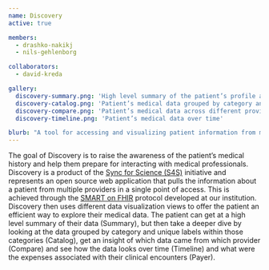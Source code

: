 ```yaml
---
name: Discovery
active: true

members:
  - drashko-nakikj
  - nils-gehlenborg  

collaborators:
  - david-kreda

gallery:
  discovery-summary.png: 'High level summary of the patient’s profile and their medical data'
  discovery-catalog.png: 'Patient’s medical data grouped by category and unique labels within those categories'
  discovery-compare.png: 'Patient’s medical data across different providers'
  discovery-timeline.png: 'Patient’s medical data over time'

blurb: "A tool for accessing and visualizing patient information from multiple providers."
---
```

The goal of Discovery is to raise the awareness of the patient’s medical history and help them prepare for interacting with medical professionals.
Discovery is a product of the [Sync for Science (S4S)](http://syncfor.science/) initiative and represents an open source web application that pulls the information about a patient from multiple providers in a single point of access.
This is achieved through the [SMART on FHIR](https://smarthealthit.org/) protocol developed at our institution.
Discovery then uses different data visualization views to offer the patient an efficient way to explore their medical data.
The patient can get at a high level summary of their data (Summary),
but then take a deeper dive by looking at the data grouped by category and unique labels within those categories (Catalog),
get an insight of which data came from which provider (Compare)
and see how the data looks over time (Timeline)
and what were the expenses associated with their clinical encounters (Payer).
